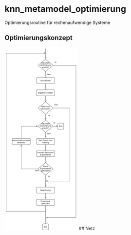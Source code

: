 # knn_metamodel_optimierung
Optimierungsroutine für rechenaufwendige Systeme 

## Optimierungskonzept
<img src="https://github.com/AI-Assistant/knn_metamodel_optimierung/blob/main/AddFiles/optimierungsstruktur.jpg" width="240px">
## Netz

